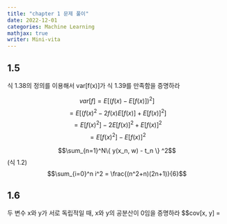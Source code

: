 ```yaml
---
title: "chapter 1 문제 풀이"
date: 2022-12-01
categories: Machine Learning
mathjax: true
writer: Mini-vita
---
```



## 1.5 
식 1.38의 정의를 이용해서 var[f(x)]가 식 1.39를 만족함을 증명하라

$$var[f] = E[(f(x) - E[f(x)])^2] $$
$$       = E[(f(x)^2 - 2f(x)E[f(x)] + E[f(x)]^2] $$
$$       = E[f(x)^2] - 2E[f(x)]^2 + E[f(x)]^2 $$
$$       = E[f(x)^2] - E[f(x)]^2 $$

$$\sum_{n=1}^N\{ y(x_n, w) - t_n \} ^2$$   (식 1.2)
$$\sum_{i=0}^n i^2 = \frac{(n^2+n)(2n+1)}{6}$$

## 1.6 ## 
두 변수 x와 y가 서로 독립적일 때, x와 y의 공분산이 0임을 증명하라
$$cov[x, y] = 
